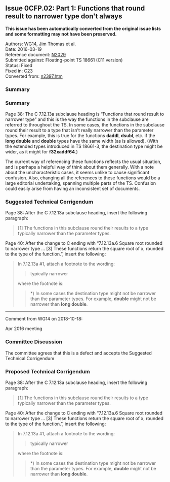 ## Issue 0CFP.02: Part 1: Functions that round result to narrower type don't always

**This issue has been automatically converted from the original issue lists and some formatting may not have been preserved.**

Authors: WG14, Jim Thomas et al.  
Date: 2016-03-19  
Reference document: [N2029](https://www.open-std.org/jtc1/sc22/wg14/www/docs/n2029.pdf)  
Submitted against: Floating-point TS 18661 (C11 version)  
Status: Fixed  
Fixed in: C23  
Converted from: [n2397.htm](https://www.open-std.org/jtc1/sc22/wg14/www/docs/n2397.htm)

### Summary

### Summary

Page 38: The C 7.12.13a subclause heading is “Functions that round result to
narrower type” and this is the way the functions in the subclause are referred
to throughout the TS. In some cases, the functions in the subclause round their
result to a type that isn’t really narrower than the parameter types. For
example, this is true for the functions **daddl**, **dsubl**, etc. if the **long
double** and **double** types have the same width (as is allowed). (With the
extended types introduced in TS 18661-3, the destination type might be wider, as
it might for **f32xaddf64**.)

The current way of referencing these functions reflects the usual situation, and
is perhaps a helpful way of think about them generally. With a note about the
uncharacteristic cases, it seems unlike to cause significant confusion. Also,
changing all the references to these functions would be a large editorial
undertaking, spanning multiple parts of the TS. Confusion could easily arise
from having an inconsistent set of documents.

### Suggested Technical Corrigendum

Page 38: After the C 7.12.13a subclause heading, insert the following paragraph:

> \[1] The functions in this subclause round their results to a type typically
> narrower than the parameter types.

Page 40: After the change to C ending with “7.12.13a.6 Square root rounded to
narrower type ... \[3] These functions return the square root of x, rounded to
the type of the function.”, insert the following:

> In 7.12.13a #1, attach a footnote to the wording:
>
> > typically narrower
>
> where the footnote is:
>
> > \*) In some cases the destination type might not be narrower than the parameter
> > types. For example, **double** might not be narrower than **long double**.

---

Comment from WG14 on 2018-10-18:

Apr 2016 meeting

### Committee Discussion

The committee agrees that this is a defect and accepts the Suggested Technical
Corrigendum

### Proposed Technical Corrigendum

Page 38: After the C 7.12.13a subclause heading, insert the following paragraph:

> \[1] The functions in this subclause round their results to a type typically
> narrower than the parameter types.

Page 40: After the change to C ending with “7.12.13a.6 Square root rounded to
narrower type ... \[3] These functions return the square root of x, rounded to
the type of the function.”, insert the following:

> In 7.12.13a #1, attach a footnote to the wording:
>
> > typically narrower
>
> where the footnote is:
>
> > \*) In some cases the destination type might not be narrower than the parameter
> > types. For example, **double** might not be narrower than **long double**.

